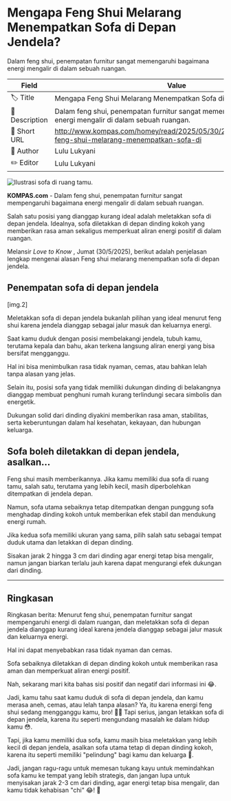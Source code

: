 # Mengapa Feng Shui Melarang Menempatkan Sofa di Depan Jendela?

Dalam feng shui, penempatan furnitur sangat memengaruhi bagaimana energi mengalir di dalam sebuah ruangan. 

| Field         | Value                                                       |
|---------------|-------------------------------------------------------------|
| 🏷️ Title       | Mengapa Feng Shui Melarang Menempatkan Sofa di Depan Jendela? |
| 📝 Description | Dalam feng shui, penempatan furnitur sangat memengaruhi bagaimana energi mengalir di dalam sebuah ruangan.  |
| 🔗 Short URL   | http://www.kompas.com/homey/read/2025/05/30/210000576/mengapa-feng-shui-melarang-menempatkan-sofa-di |
| 👤 Author      | Lulu Lukyani |
| ✏️ Editor      | Lulu Lukyani |

![Ilustrasi sofa di ruang tamu.](https://asset.kompas.com/crops/CBcmiXlrROhUGhgxlQCsnZYXdIA=/0x0:1000x667/750x500/data/photo/2023/10/12/6527655645f12.jpg)

**KOMPAS.com** - Dalam feng shui, penempatan furnitur sangat mempengaruhi bagaimana energi mengalir di dalam sebuah ruangan. 

Salah satu posisi yang dianggap kurang ideal adalah meletakkan sofa di depan jendela. Idealnya, sofa diletakkan di depan dinding kokoh yang memberikan rasa aman sekaligus memperkuat aliran energi positif di dalam ruangan.

Melansir *Love to Know* , Jumat (30/5/2025), berikut adalah penjelasan lengkap mengenai alasan Feng shui melarang menempatkan sofa di depan jendela.

## Penempatan sofa di depan jendela

\[img.2\]

Meletakkan sofa di depan jendela bukanlah pilihan yang ideal menurut feng shui karena jendela dianggap sebagai jalur masuk dan keluarnya energi. 

Saat kamu duduk dengan posisi membelakangi jendela, tubuh kamu, terutama kepala dan bahu, akan terkena langsung aliran energi yang bisa bersifat mengganggu. 

Hal ini bisa menimbulkan rasa tidak nyaman, cemas, atau bahkan lelah tanpa alasan yang jelas.

Selain itu, posisi sofa yang tidak memiliki dukungan dinding di belakangnya dianggap membuat penghuni rumah kurang terlindungi secara simbolis dan energetik. 

Dukungan solid dari dinding diyakini memberikan rasa aman, stabilitas, serta keberuntungan dalam hal kesehatan, kekayaan, dan hubungan keluarga.

## Sofa boleh diletakkan di depan jendela, asalkan\...

Feng shui masih memberikannya. Jika kamu memiliki dua sofa di ruang tamu, salah satu, terutama yang lebih kecil, masih diperbolehkan ditempatkan di jendela depan. 

Namun, sofa utama sebaiknya tetap ditempatkan dengan punggung sofa menghadap dinding kokoh untuk memberikan efek stabil dan mendukung energi rumah.

Jika kedua sofa memiliki ukuran yang sama, pilih salah satu sebagai tempat duduk utama dan letakkan di depan dinding. 

Sisakan jarak 2 hingga 3 cm dari dinding agar energi tetap bisa mengalir, namun jangan biarkan terlalu jauh karena dapat mengurangi efek dukungan dari dinding.

---
## Ringkasan

Ringkasan berita: Menurut feng shui, penempatan furnitur sangat mempengaruhi energi di dalam ruangan, dan meletakkan sofa di depan jendela dianggap kurang ideal karena jendela dianggap sebagai jalur masuk dan keluarnya energi.

 Hal ini dapat menyebabkan rasa tidak nyaman dan cemas.

 Sofa sebaiknya diletakkan di depan dinding kokoh untuk memberikan rasa aman dan memperkuat aliran energi positif.



Nah, sekarang mari kita bahas sisi positif dan negatif dari informasi ini 😂.

 Jadi, kamu tahu saat kamu duduk di sofa di depan jendela, dan kamu merasa aneh, cemas, atau lelah tanpa alasan? Ya, itu karena energi feng shui sedang mengganggu kamu, bro! 🙅‍♂️ Tapi serius, jangan letakkan sofa di depan jendela, karena itu seperti mengundang masalah ke dalam hidup kamu 😳.

 Tapi, jika kamu memiliki dua sofa, kamu masih bisa meletakkan yang lebih kecil di depan jendela, asalkan sofa utama tetap di depan dinding kokoh, karena itu seperti memiliki "pelindung" bagi kamu dan keluarga 💪.

 Jadi, jangan ragu-ragu untuk memesan tukang kayu untuk memindahkan sofa kamu ke tempat yang lebih strategis, dan jangan lupa untuk menyisakan jarak 2-3 cm dari dinding, agar energi tetap bisa mengalir, dan kamu tidak kehabisan "chi" 😂! 💫
